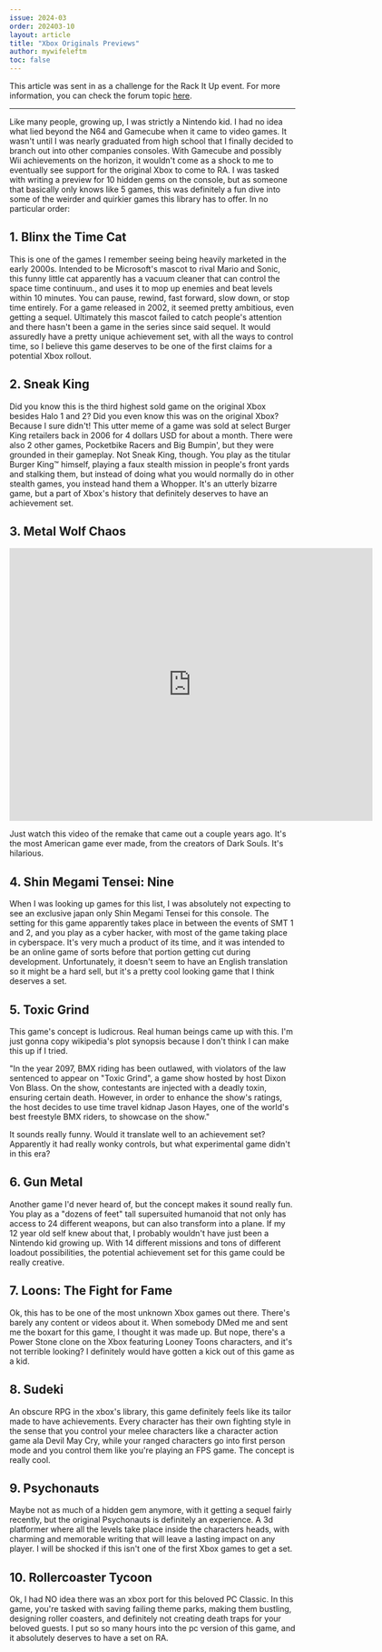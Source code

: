```yaml
---
issue: 2024-03
order: 202403-10
layout: article
title: "Xbox Originals Previews"
author: mywifeleftm
toc: false
---
```


This article was sent in as a challenge for the Rack It Up event. For more information, you can check the forum topic [here](https://retroachievements.org/viewtopic.php?t=24535).

***

Like many people, growing up, I was strictly a Nintendo kid. I had no idea what lied beyond the N64 and Gamecube when it came to video games. It wasn't until I was nearly graduated from high school that I finally decided to branch out into other companies consoles. With Gamecube and possibly Wii achievements on the horizon, it wouldn't come as a shock to me to eventually see support for the original Xbox to come to RA. I was tasked with writing a preview for 10 hidden gems on the console, but as someone that basically only knows like 5 games, this was definitely a fun dive into some of the weirder and quirkier games this library has to offer. In no particular order:

## 1. Blinx the Time Cat

This is one of the games I remember seeing being heavily marketed in the early 2000s. Intended to be Microsoft's mascot to rival Mario and Sonic, this funny little cat apparently has a vacuum cleaner that can control the space time continuum., and uses it to mop up enemies and beat levels within 10 minutes. You can pause, rewind, fast forward, slow down, or stop time entirely. For a game released in 2002, it seemed pretty ambitious, even getting a sequel. Ultimately this mascot failed to catch people's attention and there hasn't been a game in the series since said sequel. It would assuredly have a pretty unique achievement set, with all the ways to control time, so I believe this game deserves to be one of the first claims for a potential Xbox rollout.

## 2. Sneak King

Did you know this is the third highest sold game on the original Xbox besides Halo 1 and 2? Did you even know this was on the original Xbox? Because I sure didn't! This utter meme of a game was sold at select Burger King retailers back in 2006 for 4 dollars USD for about a month. There were also 2 other games, Pocketbike Racers and Big Bumpin', but they were grounded in their gameplay. Not Sneak King, though. You play as the titular Burger King™ himself, playing a faux stealth mission in people's front yards and stalking them, but instead of doing what you would normally do in other stealth games, you instead hand them a Whopper. It's an utterly bizarre game, but a part of Xbox's history that definitely deserves to have an achievement set.

## 3. Metal Wolf Chaos

<p align="center">
    <iframe
        width="640"
        height="480"
        src="https://www.youtube.com/embed/30BFiSOP8JU"
        frameborder="0"
        allow="autoplay; encrypted-media"
        allowfullscreen
    >
    </iframe>
</p>

Just watch this video of the remake that came out a couple years ago. It's the most American game ever made, from the creators of Dark Souls. It's hilarious.

## 4. Shin Megami Tensei: Nine

When I was looking up games for this list, I was absolutely not expecting to see an exclusive japan only Shin Megami Tensei for this console. The setting for this game apparently takes place in between the events of SMT 1 and 2, and you play as a cyber hacker, with most of the game taking place in cyberspace. It's very much a product of its time, and it was intended to be an online game of sorts before that portion getting cut during development. Unfortunately, it doesn't seem to have an English translation so it might be a hard sell, but it's a pretty cool looking game that I think deserves a set.

## 5. Toxic Grind

This game's concept is ludicrous. Real human beings came up with this. I'm just gonna copy wikipedia's plot synopsis because I don't think I can make this up if I tried.

"In the year 2097, BMX riding has been outlawed, with violators of the law sentenced to appear on "Toxic Grind", a game show hosted by host Dixon Von Blass. On the show, contestants are injected with a deadly toxin, ensuring certain death. However, in order to enhance the show's ratings, the host decides to use time travel kidnap Jason Hayes, one of the world's best freestyle BMX riders, to showcase on the show."

It sounds really funny. Would it translate well to an achievement set? Apparently it had really wonky controls, but what experimental game didn't in this era?

## 6. Gun Metal

Another game I'd never heard of, but the concept makes it sound really fun. You play as a "dozens of feet" tall supersuited humanoid that not only has access to 24 different weapons, but can also transform into a plane. If my 12 year old self knew about that, I probably wouldn't have just been a Nintendo kid growing up. With 14 different missions and tons of different loadout possibilities, the potential achievement set for this game could be really creative.

## 7. Loons: The Fight for Fame

Ok, this has to be one of the most unknown Xbox games out there. There's barely any content or videos about it. When somebody DMed me and sent me the boxart for this game, I thought it was made up. But nope, there's a Power Stone clone on the Xbox featuring Looney Toons characters, and it's not terrible looking? I definitely would have gotten a kick out of this game as a kid.

## 8. Sudeki

An obscure RPG in the xbox's library, this game definitely feels like its tailor made to have achievements. Every character has their own fighting style in the sense that you control your melee characters like a character action game ala Devil May Cry, while your ranged characters go into first person mode and you control them like you're playing an FPS game. The concept is really cool.

## 9. Psychonauts

Maybe not as much of a hidden gem anymore, with it getting a sequel fairly recently, but the original Psychonauts is definitely an experience. A 3d platformer where all the levels take place inside the characters heads, with charming and memorable writing that will leave a lasting impact on any player. I will be shocked if this isn't one of the first Xbox games to get a set.

## 10. Rollercoaster Tycoon

Ok, I had NO idea there was an xbox port for this beloved PC Classic. In this game, you're tasked with saving failing theme parks, making them bustling, designing roller coasters, and definitely not creating death traps for your beloved guests. I put so so many hours into the pc version of this game, and it absolutely deserves to have a set on RA.